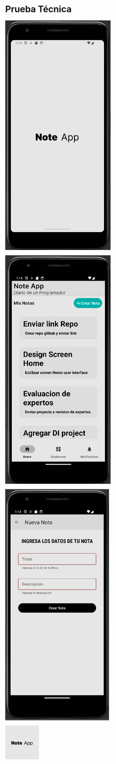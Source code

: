 # Prueba Técnica

![Splash](https://github.com/magg77/TribalW/blob/master/Screens/1Splash.png)

![Listado de Notas](https://github.com/magg77/TribalW/blob/master/Screens/2Home.png)

![Crear Nueva Nota](https://github.com/magg77/TribalW/blob/master/Screens/3Create.png)

![Logo](https://github.com/magg77/TribalW/blob/master/Screens/Logo.png)

